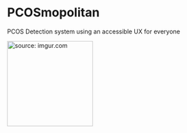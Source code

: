 # PCOSmopolitan
PCOS Detection system using an accessible UX for everyone

<a href="https://imgur.com/00aKlZg"><img src="https://i.imgur.com/00aKlZg.png" title="source: imgur.com" height=200 width=200/></a>
